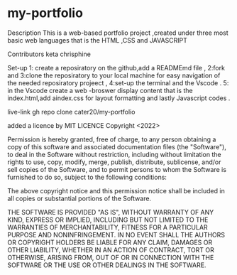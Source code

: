 # my-portfolio
Description 
This is a web-based portfolio project ,created under three most basic web languages that is the HTML ,CSS and JAVASCRIPT

Contributors
  keta chrisphine 
  
  Set-up
 1: create a reposiratory on the github,add a READMEmd file ,
  2:fork  and 
  3:clone the reposiratory to your local machine for easy navigation of the needed reposiratory projeect ,
  4:set-up the terminal and the Vscode .
 5: in the Vscode create a web -broswer display content that is the index.html,add aindex.css for layout formatting and lastly Javascript codes .
 
  live-link
  gh repo clone cater20/my-portfolio
 
 added a licence by MIT LICENCE 
Copyright <2022> <chrisphine>

Permission is hereby granted, free of charge, to any person obtaining a copy of this software and associated documentation files (the "Software"), to deal in the Software without restriction, including without limitation the rights to use, copy, modify, merge, publish, distribute, sublicense, and/or sell copies of the Software, and to permit persons to whom the Software is furnished to do so, subject to the following conditions:

The above copyright notice and this permission notice shall be included in all copies or substantial portions of the Software.

THE SOFTWARE IS PROVIDED "AS IS", WITHOUT WARRANTY OF ANY KIND, EXPRESS OR IMPLIED, INCLUDING BUT NOT LIMITED TO THE WARRANTIES OF MERCHANTABILITY, FITNESS FOR A PARTICULAR PURPOSE AND NONINFRINGEMENT. IN NO EVENT SHALL THE AUTHORS OR COPYRIGHT HOLDERS BE LIABLE FOR ANY CLAIM, DAMAGES OR OTHER LIABILITY, WHETHER IN AN ACTION OF CONTRACT, TORT OR OTHERWISE, ARISING FROM, OUT OF OR IN CONNECTION WITH THE SOFTWARE OR THE USE OR OTHER DEALINGS IN THE SOFTWARE.


